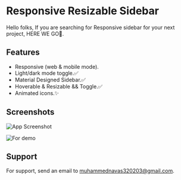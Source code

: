 
# Responsive Resizable Sidebar

Hello folks, If you are searching for Responsive sidebar for your next project, HERE WE GO🚀.

## Features

- Responsive (web & mobile mode).
- Light/dark mode toggle.✅
- Material Designed Sidebar.✅
- Hoverable & Resizable && Toggle.✅
- Animated icons.✨


## Screenshots

![App Screenshot](https://via.placeholder.com/468x300?text=App+Screenshot+Here)

![For demo](https://sidebar.com)

## Support

For support, send an email to muhammednavas320203@gmail.com.

